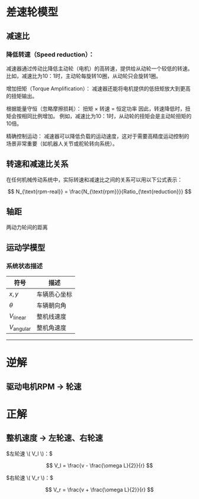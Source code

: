 # 差速轮模型

## 减速比
### 降低转速（Speed reduction）：
减速器通过传动比降低主动轮（电机）的高转速，提供给从动轮一个较低的转速。
比如，减速比为10：1时，主动轮每旋转10圈，从动轮只会旋转1圈。

增加扭矩（Torque Amplification）：
减速器还能将电机提供的低扭矩放大到更高的扭矩输出。

根据能量守恒（忽略摩擦损耗）： 扭矩 × 转速 = 恒定功率 因此，转速降低时，扭矩会按相同比例增加。
例如，减速比为10：1时，从动轮的扭矩会是主动轮扭矩的10倍。

精确控制运动：
减速器可以降低负载的运动速度，这对于需要高精度运动控制的场景非常重要（如机器人关节或舵轮转向系统）。

## 转速和减速比关系
在任何机械传动系统中，实际转速和减速比之间的关系可以用以下公式表示：

$$
N_{\text{rpm-real}} = \frac{N_{\text{rpm}}}{Ratio_{\text{reduction}}}
$$

## 轴距
两动力轮间的距离


## 运动学模型
### 系统状态描述
| 符号 | 描述 |
|------|------|
| $x,y$ | 车辆质心坐标 |
| $\theta$ | 车辆朝向角 |
| $V_{\text{linear}}$ | 整机线速度 |
| $V_{\text{angular}}$ | 整机角速度 |

---

# 逆解
## 驱动电机RPM → 轮速

# 正解
## 整机速度 → 左轮速、右轮速

$左轮速 \( V_l \)：$

$$
V_l = \frac{v - \frac{\omega L}{2}}{r}
$$

$右轮速 \( V_r \)：$

$$
V_r = \frac{v + \frac{\omega L}{2}}{r}
$$
